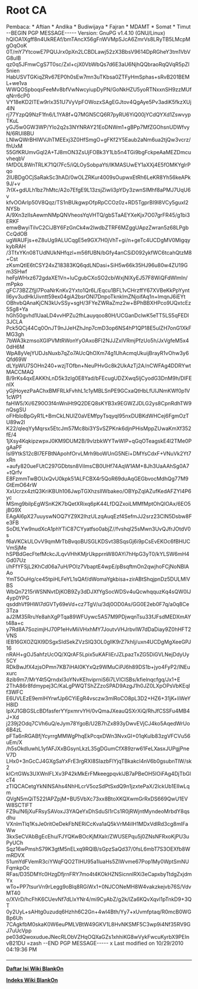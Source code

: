# Root CA
Pembaca:
    * Aftian
    * Andika
    * Budiwijaya
    * Fajran
    * MDAMT
    * Somat
    * Timut
--BEGIN PGP MESSAGE-----
Version: GnuPG v1.4.10 (GNU/Linux)
hQIOA1Xgff8n4UkREAf/bmTAncX56gFnWVMpSJcA6ZmrVs8LRyTB5LMcpMgOqOoK
0T/mY7YtcowE7PQUJrx0pXn2LCBDLawj52zX3BbsV9614DpRGheY3tm1VbVG8ulB
qz0q5JFmwCgS7T0sc/ZxI+cjX0VbWbQs7d6E3aU6NjhQQbraoRqQVqR5pZI5nien
HabUSVTGKiqZRv67EP0h0sEw7mn3uTKbsa0ZTFyHmSphas+sRvB201BEML+we1va
WWQOSpboqsFeeMv8bfVwNwcyiupDyPN/GoNkHZU5yoRTNxxnSH9zzMUfqNrr6cP0
VY18eKD2ITEw9rlx351U7VyVpFOWozxSAgEGJtov4QgAye5Pv3adiK5fkzXUj4lN
rj77YzpQ9NzF1fn6/L1YA8f+Q7MGN5CQ6R7pyRU6YiQ00jYCdQYXd1ZswvypTKuL
yGJ5w0GW3WP/YIo2q2s3NYNRAY21EoDNWm1+gBPp7MfZGOhsnUDWfvyN/6RUI8BU
LNIwQWrBHlWVJhTMEExj3Z0HfSmgO+gFKf2Y5Eaub2aNm6ua2tjQw3vcrz/fhUxM
55GfKRUmvGql2A+TJ8mON3ZsUjFOBk3Y1Lb5n4TGi9bgFckpeAaMEZDmcuvheqbV
fAfDOL8WnTRLK71QI7Fc5/iQLOySobpaYti/lKMASUwEY1aXXj4E5fOMKYglrPqo
2IUBDgOCjSaRakSc3hAD/0wOLZRKur4009sOupwxEtRh6LeKR8Yh56keAPk9J/+v
7rIX+gdULh1bz7hMtc/A2o7EfgE9L13zsjZiwIi3pYDy3zwnSIMhf8aPMJ7UqU6v
kfvOOArIp50V8Qqz/TS1nBUkgwpOfpRpCCOz0z+RD5TgprBI9l8VCy5guxI2NYSb
A/9Xn3zIIsAewmNMpQNVheosYqVHTQ/gbSTaAEYXeKjx7O07grFR45/g1bi3ERKF
emwBwyiTilvC2CiJBY6FzGnCk4w2IwdbZTRF6MZggUApzZwran5z68LPgbCcQdOB
ugWAUFjs+eZ8uUg9ALUCqgE5e9GX7H0jVhT+gi/n+geTc4UCDgMV0MigqykybRAH
/3TfxYKn08TUdNUkNHfqzl+m56fUBN/bGfy4anCSiD092ykfWC6tcahQtzM8+Cst
zKsmQtIE6tCSY24xZ18383KQ6qdLNDasi+SiH5w66k35HJ96u80w4ZU19Gm3SHwf
heFpWHxz672gdaXE1Vn+luCgubCXoSO2cbiWxjNlXyEJ57F8WiQFdWlmIn/mPpko
gFC73BZZfjjl7PoaNrKnKv2Yxto1Qr6L/Eqcu1BFL1vCHrzffY67XVBeKkPpYynt
ll6yv3udHkUivntt59ex04giA2bsrONl7DnpoTknklmZNjoifAq1n+lmqnJ6iEYt
OBhvbQAnaKjCN3kUvSSy+sgH/3FYeZWRaZmz2w+BPhBBXHPco9UQxtcEz5Sg8+Ya
hGh50gvhd1UaaLD4vvHPZu2fhLauyqoo80H/UCGanDclwK5eTT5LS5qFEDl3JCLA
Pck5QCj44Cq0OnJT9nJJeHZhJnp7cmD3op6NS4hP1QP18E5ulZH7onG1XkFMG3gh
7bWA3kzmsoXGIPVMtRWonYyOAxoBFI2NJJZxIVRmjPfzUo5h/JxVgfeM5x40dH6M
WpA8yVejYUDJsNuxb7qZo7AUcQhOXm74g1UhAcmqUkuijBrayR1vOhw3y6Qfd69W
dLYpWU7SOHn240+wzjTOfbn+NeuPHvGc8k2UkAzTj2A/nCWFAg4DDRYwtMACCMAQ
B/9rKs4qxEAKKhLnD5k3zIg0E8Yad/bFEcugUDZXwq5ljCyodG3DnM9h/DIFEnIX
yGjHoyezPaAChxBMFRLkFvhhL1c1yMBLSnPE9GCxaQtHbLfUIJNmKWf0p1V1cWP1
faHW5/Xi/6Z90O3f4nWniHt9Q2DEQ8sKYB3x9EGWZJDLG2ys8CpnRdhTW9nQsgSU
oFHbloBpGyR1L+BmCkLNUlZ0aVEMfpyTsqyqI95nxDUBKdWHCej6FgmOzTU89w2l
K22/qleqYyMqrsx5EtcJm57Mc8bi3YSvSZPKnk6djnPHisMppZUwaKmXf352fE/4
1jXsy4KqkipzwpxJ0KM9DUM2B/9vlzbkWYTwWIP+qGqOTeagskE4l2TMe0PgAaPF
Isl9YtkS12cBI7EFBtNApohfOrvLMrh9boWUnG5NEi+DMYsCdxF+VNuVk2Yt7xRn
+aufy820ueFUtC297GDbtsn8VilmsCB0UHf74AqW1AM+8Jh3UaAAhSg0A7+tQrfv
E8FzmmTwBOUxQvU0kpk51ALFCBX4r5QoR69duAqGEGbvocMdhQg77M9GtEmO64rW
XxUcrzx4ztQ3KriKBUh106JwpTGXhzslIWbakeo/OBYpZqlAZufKedAFZYl4P6yc
MSmg9bilpEgWSnK2K7bQetXRixq6pK44LfDQZxoiLMMfMptOhQIOAx/6EO5jBG9X
EAgAl6pX27uuyswNOQ7YZ9X2IhzULzqAuqEzf4SefmJJ2srz23ClN5Dsbw8Fe3FB
SoDtLYw9nudXcA1phYTiC87CYyatfso0abjZ//fvshql25sMwn3UvQJfrJOtdV0s
f6aVKCkULOvV9qmMrTbBvqoBUSGLKDSvt3BSqsGj6i9pCsEvEKOc6fBHUCVmSjMe
hSPBdGecFtefMckcJLqvVHhKMjrUkpprnW80AYi7hHpG3yT0/kYLSW6mH4Gd07Uz
i/hFfYFSjL2KhCd06a7uH/POIz7VbaptE4wpE/pBsqftmOn2qwjhoFCjNoNBlAAo
YmT5OuHg/ce45tpiHLFeYL1sQAf/dWomaYgkbisa+zirABtShqjpnDz5DULMIVBS
WbQn7215rWSNNvtDjKOB9Zy3dDJXfYgSocWDSv4uQcwhqquzKq4sQW0IJ4yp0YPG
qsddhVf9HWl7dGVTy69eVd+cz7TgV/u/3dj0OD0As/GG0E2eb0F7q/a0q8Ce3Tza
aJ2lM35RruYe8ahXgPTqa89WFUywc5A57M9PDjwqnTsu33fJFsdMEDXmAYt48a+c
y7Rd8A7SozimjHJ70P1eHvMiiVHxhMY7JoutvVHJrbvIW7dDaDiay9Z0hHFT2VNS
IEB16GXOZQXl9DSgxSIdSekZVzSIQ3OL0gllK9rZ7khIj/uxn4UCDgMgXeeGPJ16
nRAH+gOJ5ahfzUcOQ/XQrAF5Lpix5uKAFliErJZLpazTxZG5DiGVLNejDdyUy5CY
RDkBwJfX4zjsOPmn7KB7iHAI0KYxQz9WMuCiPJ6h89DS1b+jyo4FyP2/INEuxurc
8zib9m7/MrY4t5Qrndxl3oYNvKEhviprniS6i7LVlClSBs/kfielnqcfgq/Jx1+E
2ThA86r8fdmypej3C/KaLgPWQTShZZzoSPAD9AzgJ1h0JZ0LXpOPsVbKEqIf3WFC
E6UVLEzE9emIHYrwfJp6CYiEgR4vsczw3mlRoCO8pL3D2+HZ6+31jK+liWeYH8lD
IpXJ1GBGSLcBDfasferYYpxmrvYH/0vQmaJXeauQSXrXiQ/RhJfCSSFu4MB4J+Xd
j239j2Odq7CVh6uQ/eJym78YgoB/U2B7hZx893yDwvEVjCJ4ko5AqedWrUo6B4zL
pFTa6nRGABfjYcyrrgMMWgPhqEkPcqxDWn3NvxGI+01qKulb83zgVFCVu56uEm/X
/h5sOkdluwhL1yfAFJXxBGsynLkzL35gDGumCfX89zrw61FeLXasxJUPgjPneV7D
LHx0+3nGcCJ4GXgSaYxFrE3rgRXI8SIazbFlYjqTBkakcI4nV6b0gsubnTlW/sk2
kICrtGWs3UXWnlFLXv3P42kMkErFMkeegpqvklJB7aPBeOH5IOiFAg4DjTbGlcT4
zTIQCACetgYkNlNSAhs4NhHLcrV5ozSdPtSxdQ9n1jzxtePaX/2lckUb1EIIwLqm
QVgN5mQiT522IAPZpjM+BU5VbXc73xx8BtoXKQXwmGrRxDS669QwU1EVW8SCTlFT
FZ9u/N6jXuFRsySAVoxJ3YAQeYxDhSduSI1rCs1R0jRWjntMyndeoMrbdY8qsdhu
VXnlmTlq1KsJe0ritOeDekFbNERiCcKva1aQ5kVrM4iIH1MDxVdlRd3cg8mIFaWw
3kxSeCVAbBgEcEhu/FJYQKwBOcKjMXaIr/ZWUSEPqu5j0ZNsNFRxoKjPU3uPyUCh
Sqz16wPmshS79K3gtM5nELxq9RQlB/sGpzSaQd37/0fsL6mbT7S3OEXfb8WmRDVX
51umYdFVemR3ciYWqFQO2TIHU95a1luaHs5ZIWvme67Pop1My0WptSmNUFqmkpOc
RFas/D35DMYc0HzgDfjrnFRY7mo4t4KOkHZNSicnnlRXi3eCapxbyTtdgZxjdmYx
wTo+PP7tsurVn9rLegg9oBlq8RGiWx1+0NJCONeMH8W4vakzkejvb76S/VdvMT40
o/XVrD/hcFhK6CUevNf7dLlxYNr4/mi9CyAbZ/g2k/lZa6KQvXqvl1pTnkD9+3QT
0y2UyL+sAHtg0uzudq6Hzhh6C2Gn+4wI4Bth/Yy7+xUvmfptaq/R0mcB0WGBp6Uh
7CAgkfbM0skaK0W6euPMLVBtW49GKV1L8HvNKSMF5C3wp9i4Nf35RV9GJ7uUcVpp
pe03dQwoxudueJNecRLObVZHqOQXaGZs1xhhiKG8wVykFwcuKyrbX9PEInvB21DU
=zash
--END PGP MESSAGE-----
x
Last modified on 10/29/2010 04:19:36 PM
#### 
    
 
 
 
 
 
---
[**Daftar Isi Wiki BlankOn**](/DaftarIsi/README.md)
 
[**Indeks Wiki BlankOn**](/Indeks.md)
